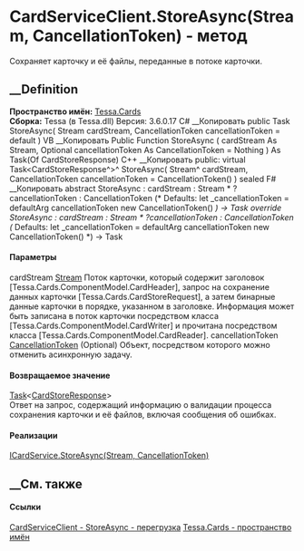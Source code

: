 # CardServiceClient.StoreAsync(Stream, CancellationToken) - метод
Сохраняет карточку и её файлы, переданные в потоке карточки.
##  __Definition
 **Пространство имён:** [Tessa.Cards](N_Tessa_Cards.htm)  
 **Сборка:** Tessa (в Tessa.dll) Версия: 3.6.0.17
C# __Копировать
     public Task<CardStoreResponse> StoreAsync(
    	Stream cardStream,
    	CancellationToken cancellationToken = default
    )
VB __Копировать
     Public Function StoreAsync ( 
    	cardStream As Stream,
    	Optional cancellationToken As CancellationToken = Nothing
    ) As Task(Of CardStoreResponse)
C++ __Копировать
     public:
    virtual Task<CardStoreResponse^>^ StoreAsync(
    	Stream^ cardStream, 
    	CancellationToken cancellationToken = CancellationToken()
    ) sealed
F# __Копировать
     abstract StoreAsync : 
            cardStream : Stream * 
            ?cancellationToken : CancellationToken 
    (* Defaults:
            let _cancellationToken = defaultArg cancellationToken new CancellationToken()
    *)
    -> Task<CardStoreResponse> 
    override StoreAsync : 
            cardStream : Stream * 
            ?cancellationToken : CancellationToken 
    (* Defaults:
            let _cancellationToken = defaultArg cancellationToken new CancellationToken()
    *)
    -> Task<CardStoreResponse> 
#### Параметры
cardStream [Stream](https://learn.microsoft.com/dotnet/api/system.io.stream)
     Поток карточки, который содержит заголовок [Tessa.Cards.ComponentModel.CardHeader], запрос на сохранение данных карточки [Tessa.Cards.CardStoreRequest], а затем бинарные данные карточки в порядке, указанном в заголовке. Информация может быть записана в поток карточки посредством класса [Tessa.Cards.ComponentModel.CardWriter] и прочитана посредством класса [Tessa.Cards.ComponentModel.CardReader]. 
cancellationToken
[CancellationToken](https://learn.microsoft.com/dotnet/api/system.threading.cancellationtoken)
(Optional)
    Объект, посредством которого можно отменить асинхронную задачу.
#### Возвращаемое значение
[Task](https://learn.microsoft.com/dotnet/api/system.threading.tasks.task-1)<[CardStoreResponse](T_Tessa_Cards_CardStoreResponse.htm)>  
Ответ на запрос, содержащий информацию о валидации процесса сохранения
карточки и её файлов, включая сообщения об ошибках.
#### Реализации
[ICardService.StoreAsync(Stream,
CancellationToken)](M_Tessa_Cards_ICardService_StoreAsync.htm)  
##  __См. также
#### Ссылки
[CardServiceClient - ](T_Tessa_Cards_CardServiceClient.htm)
[StoreAsync -
перегрузка](Overload_Tessa_Cards_CardServiceClient_StoreAsync.htm)
[Tessa.Cards - пространство имён](N_Tessa_Cards.htm)
